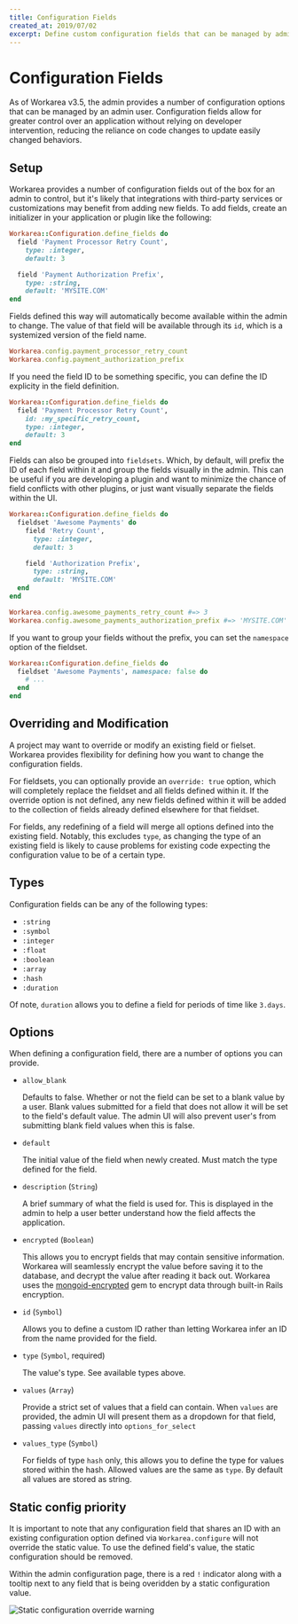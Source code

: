 ```yaml
---
title: Configuration Fields
created_at: 2019/07/02
excerpt: Define custom configuration fields that can be managed by admin users.
---
```


# Configuration Fields

As of Workarea v3.5, the admin provides a number of configuration options that can be managed by an admin user. Configuration fields allow for greater control over an application without relying on developer intervention, reducing the reliance on code changes to update easily changed behaviors.

## Setup

Workarea provides a number of configuration fields out of the box for an admin to control, but it's likely that integrations with third-party services or customizations may benefit from adding new fields. To add fields, create an initializer in your application or plugin like the following:

```ruby
Workarea::Configuration.define_fields do
  field 'Payment Processor Retry Count',
    type: :integer,
    default: 3

  field 'Payment Authorization Prefix',
    type: :string,
    default: 'MYSITE.COM'
end
```

Fields defined this way will automatically become available within the admin to change. The value of that field will be available through its `id`, which is a systemized version of the field name.

```ruby
Workarea.config.payment_processor_retry_count
Workarea.config.payment_authorization_prefix
```

If you need the field ID to be something specific, you can define the ID explicity in the field definition.

```ruby
Workarea::Configuration.define_fields do
  field 'Payment Processor Retry Count',
    id: :my_specific_retry_count,
    type: :integer,
    default: 3
end
```

Fields can also be grouped into `fieldsets`. Which, by default, will prefix the ID of each field within it and group the fields visually in the admin. This can be useful if you are developing a plugin and want to minimize the chance of field conflicts with other plugins, or just want visually separate the fields within the UI.

```ruby
Workarea::Configuration.define_fields do
  fieldset 'Awesome Payments' do
    field 'Retry Count',
      type: :integer,
      default: 3

    field 'Authorization Prefix',
      type: :string,
      default: 'MYSITE.COM'
  end
end

Workarea.config.awesome_payments_retry_count #=> 3
Workarea.config.awesome_payments_authorization_prefix #=> 'MYSITE.COM'
```

If you want to group your fields without the prefix, you can set the `namespace` option of the fieldset.

```ruby
Workarea::Configuration.define_fields do
  fieldset 'Awesome Payments', namespace: false do
    # ...
  end
end
```

## Overriding and Modification

A project may want to override or modify an existing field or fielset. Workarea provides flexibility for defining how you want to change the configuration fields.

For fieldsets, you can optionally provide an `override: true` option, which will completely replace the fieldset and all fields defined within it. If the override option is not defined, any new fields defined within it will be added to the collection of fields already defined elsewhere for that fieldset.

For fields, any redefining of a field will merge all options defined into the existing field. Notably, this excludes `type`, as changing the type of an existing field is likely to cause problems for existing code expecting the configuration value to be of a certain type.

## Types

Configuration fields can be any of the following types:

- `:string`
- `:symbol`
- `:integer`
- `:float`
- `:boolean`
- `:array`
- `:hash`
- `:duration`

Of note, `duration` allows you to define a field for periods of time like `3.days`.

## Options

When defining a configuration field, there are a number of options you can provide.

- `allow_blank`

  Defaults to false. Whether or not the field can be set to a blank value by a user. Blank values submitted for a field that does not allow it will be set to the field's default value. The admin UI will also prevent user's from submitting blank field values when this is false.

- `default`

  The initial value of the field when newly created. Must match the type defined for the field.

- `description` (`String`)

  A brief summary of what the field is used for. This is displayed in the admin to help a user better understand how the field affects the application.

- `encrypted` (`Boolean`)

  This allows you to encrypt fields that may contain sensitive information. Workarea will seamlessly encrypt the value before saving it to the database, and decrypt the value after reading it back out. Workarea uses the [mongoid-encrypted](https://github.com/workarea-commerce/mongoid-encrypted) gem to encrypt data through built-in Rails encryption.

- `id` (`Symbol`)

  Allows you to define a custom ID rather than letting Workarea infer an ID from the name provided for the field.

- `type` (`Symbol`, required)

  The value's type. See available types above.

- `values` (`Array`)

  Provide a strict set of values that a field can contain. When `values` are provided, the admin UI will present them as a dropdown for that field, passing `values` directly into `options_for_select`

- `values_type` (`Symbol`)

  For fields of type `hash` only, this allows you to define the type for values stored within the hash. Allowed values are the same as `type`. By default all values are stored as string.

## Static config priority

It is important to note that any configuration field that shares an ID with an existing configuration option defined via `Workarea.configure` will not override the static value. To use the defined field's value, the static configuration should be removed.

Within the admin configuration page, there is a red `!` indicator along with a tooltip next to any field that is being overidden by a static configuration value.

![Static configuration override warning](/images/static-config-indicator.png)
